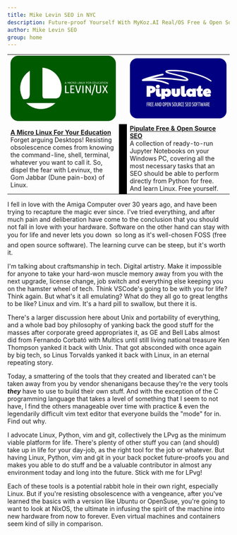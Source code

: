 ```yaml
---
title: Mike Levin SEO in NYC
description: Future-proof Yourself With MyKoz.AI Real/OS Free & Open Source (FOSS) AI SEO Software on a Small Linux Distro built with Python, vim, git and AI.
author: Mike Levin SEO
group: home
---
```


<table class="logos">
<tr>
<td class="hplg"><a href="https://levinux.com/"><img src="/assets/logo/Levinux.PNG" border=0 /></a></td>
<td> </td>
<td class="hplg"><a href="https://pipulate.com/"><img src="/assets/logo/Pipulate.PNG" border=0 /></a></td>
</tr>
<tr>

<td class="hptd"><b><a href="/levinux/">A Micro Linux For Your
Education</a></b><br />Forget arguing Desktops! Resisting obsolescence comes
from knowing the command-line, shell, terminal, whatever you want to call it.
So, dispel the fear with Levinux, the Gom Jabbar (Dune pain-box) of Linux.</td>

<td style="background: black;">&nbsp;</td>

<td class="hptd"><b><a href="/pipulate/">Pipulate Free & Open Source
SEO</a></b><br />A collection of ready-to-run Jupyter Notebooks on your Windows
PC, covering all the most necessary tasks that an SEO should be able to perform
directly from Python for free. And learn Linux. Free yourself.</td>

</tr>
</table>

I fell in love with the Amiga Computer over 30 years ago, and have been trying
to recapture the magic ever since. I've tried everything, and after much pain
and deliberation have come to the conclusion that you should not fall in love
with your hardware. Software on the other hand can stay with you for life and
never lets you down &#151; so long as it's well-chosen FOSS (free and open
source software). The learning curve can be steep, but it's worth it.

I'm talking about craftsmanship in tech. Digital artistry. Make it impossible
for anyone to take your hard-won muscle memory away from you with the next
upgrade, license change, job switch and everything else keeping you on the
hamster wheel of tech. Think VSCode's going to be with you for life? Think
again. But what's it all emulating? What do they all go to great lengths to be
like? Linux and vim. It's a hard pill to swallow, but there it is.

There's a larger discussion here about Unix and portability of everything, and
a whole bad boy philosophy of yanking back the good stuff for the masses after
corporate greed appropriates it, as GE and Bell Labs almost did from Fernando
Corbató with Multics until still living national treasure Ken Thompson yanked
it back with Unix. That got absconded with once again by big tech, so Linus
Torvalds yanked it back with Linux, in an eternal repeating story.

Today, a smattering of the tools that they created and liberated can't be taken
away from you by vendor shenanigans because they're the very tools ***they***
have to use to build their own stuff. And with the exception of the C
programming language that takes a level of something that I seem to not have, I
find the others manageable over time with practice &amp; even the legendarily
difficult vim text editor that everyone builds the "mode" for in. Find out why.

I advocate Linux, Python, vim and git, collectively the LPvg as the minimum
viable platform for life. There's plenty of other stuff you can (and should)
take up in life for your day-job, as the right tool for the job or  whatever.
But having Linux, Python, vim and git in your back pocket future-proofs you and
makes you able to do stuff and be a valuable contributor in almost any
environment today and long into the future. Stick with me for LPvg!

Each of these tools is a potential rabbit hole in their own right, especially
Linux. But if you're resisting obsolescence with a vengeance, after you've
learned the basics with a version like Ubuntu or OpenSuse, you're going to want
to look at NixOS, the ultimate in infusing the spirit of the machine into new
hardware from now to forever. Even virtual machines and containers seem kind of
silly in comparison.
